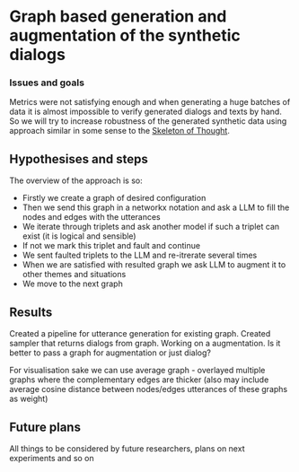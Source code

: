 # Graph based generation and augmentation of the synthetic dialogs

### Issues and goals

Metrics were not satisfying enough and when generating a huge batches of data it is almost impossible to verify generated dialogs and texts by hand.
So we will try to increase robustness of the generated synthetic data using approach similar in some sense to the [Skeleton of Thought](https://arxiv.org/abs/2307.15337).

## Hypothesises and steps

The overview of the approach is so:
- Firstly we create a graph of desired configuration
- Then we send this graph in a networkx notation and ask a LLM to fill the nodes and edges with the utterances
- We iterate through triplets and ask another model if such a triplet can exist (it is logical and sensible)
- If not we mark this triplet and fault and continue
- We sent faulted triplets to the LLM and re-itrerate several times
- When we are satisfied with resulted graph we ask LLM to augment it to other themes and situations
- We move to the next graph

## Results
Created a pipeline for utterance generation for existing graph. Created sampler that returns dialogs from graph. Working on a augmentation.
Is it better to pass a graph for augmentation or just dialog?

For visualisation sake we can use average graph - overlayed multiple graphs where the complementary edges are thicker (also may include average cosine distance between nodes/edges utterances of these graphs as weight)

## Future plans
All things to be considered by future researchers, plans on next experiments and so on
